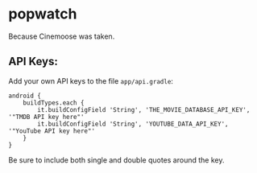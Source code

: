 # popwatch
Because Cinemoose was taken.

## API Keys:
Add your own API keys to the file `app/api.gradle`:

    android {
        buildTypes.each {
            it.buildConfigField 'String', 'THE_MOVIE_DATABASE_API_KEY', '"TMDB API key here"'
            it.buildConfigField 'String', 'YOUTUBE_DATA_API_KEY', '"YouTube API key here"'
        }
    }

Be sure to include both single and double quotes around the key.
